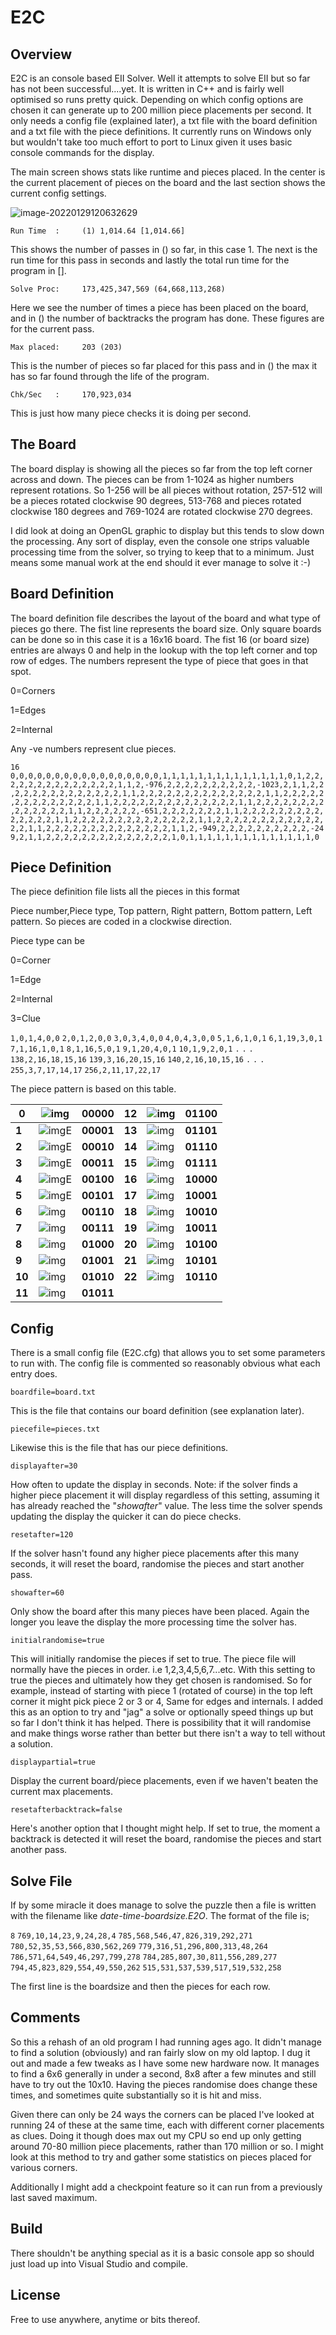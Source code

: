 # E2C

## Overview

E2C is an console based EII Solver. Well it attempts to solve EII but so far has not been successful....yet. It is written in C++ and is fairly well optimised so runs pretty quick. Depending on which config options are chosen it can generate up to 200 million piece placements per second. It only needs a config file (explained later), a txt file with the board definition and a txt file with the piece definitions. It currently runs on Windows only but wouldn't take too much effort to port to Linux given it uses basic console commands for the display.

The main screen shows stats like runtime and pieces placed. In the center is the current placement of pieces on the board and the last section shows the current config settings.

![image-20220129120632629](C:\Users\Peter\AppData\Roaming\Typora\typora-user-images\image-20220129120632629.png)



`Run Time  :     (1) 1,014.64 [1,014.66]`

This shows the number of passes in () so far, in this case 1. The next is the run time for this pass in seconds and lastly the total run time for the program in [].

`Solve Proc:     173,425,347,569 (64,668,113,268)`

Here we see the number of times a piece has been placed on the board, and in () the number of backtracks the program has done. These figures are for the current pass.

`Max placed:     203 (203)`

This is the number of pieces so far placed for this pass and in () the max it has so far found through the life of the program.

`Chk/Sec   :     170,923,034`

This is just how many piece checks it is doing per second.



## The Board

The board display is showing all the pieces so far from the top left corner across and down. The pieces can be from 1-1024 as higher numbers represent rotations. So 1-256 will be all pieces without rotation, 257-512 will be a pieces rotated clockwise 90 degrees, 513-768 and pieces rotated clockwise 180 degrees and 769-1024 are rotated clockwise 270 degrees.

I did look at doing an OpenGL graphic to display but this tends to slow down the processing. Any sort of display, even the console one strips valuable processing time from the solver, so trying to keep that to a minimum. Just means some manual work at the end should it ever manage to solve it :-)



## Board Definition

The board definition file describes the layout of the board and what type of pieces go there. The fist line represents the board size. Only square boards can be done so in this case it is a 16x16 board. The fist 16 (or board size) entries are always 0 and help in the lookup with the top left corner and top row of edges. The numbers represent the type of piece that goes in that spot.

0=Corners

1=Edges

2=Internal

Any -ve numbers represent clue pieces. 

`16`
`0,0,0,0,0,0,0,0,0,0,0,0,0,0,0,0,0,1,1,1,1,1,1,1,1,1,1,1,1,1,1,0,1,2,2,2,2,2,2,2,2,2,2,2,2,2,2,1,1,2,-976,2,2,2,2,2,2,2,2,2,2,-1023,2,1,1,2,2,2,2,2,2,2,2,2,2,2,2,2,2,1,1,2,2,2,2,2,2,2,2,2,2,2,2,2,2,1,1,2,2,2,2,2,2,2,2,2,2,2,2,2,2,1,1,2,2,2,2,2,2,2,2,2,2,2,2,2,2,1,1,2,2,2,2,2,2,2,2,2,2,2,2,2,2,1,1,2,2,2,2,2,2,-651,2,2,2,2,2,2,2,1,1,2,2,2,2,2,2,2,2,2,2,2,2,2,2,1,1,2,2,2,2,2,2,2,2,2,2,2,2,2,2,1,1,2,2,2,2,2,2,2,2,2,2,2,2,2,2,1,1,2,2,2,2,2,2,2,2,2,2,2,2,2,2,1,1,2,-949,2,2,2,2,2,2,2,2,2,2,-249,2,1,1,2,2,2,2,2,2,2,2,2,2,2,2,2,2,1,0,1,1,1,1,1,1,1,1,1,1,1,1,1,1,0`



## Piece Definition

The piece definition file lists all the pieces in this format

Piece number,Piece type, Top pattern, Right pattern, Bottom pattern, Left pattern. So pieces are coded in a clockwise direction.

Piece type can be

0=Corner

1=Edge

2=Internal

3=Clue

`1,0,1,4,0,0`
`2,0,1,2,0,0`
`3,0,3,4,0,0`
`4,0,4,3,0,0`
`5,1,6,1,0,1`
`6,1,19,3,0,1`
`7,1,16,1,0,1`
`8,1,16,5,0,1`
`9,1,20,4,0,1`
`10,1,9,2,0,1`
`.`
`.`
`.`
`138,2,16,18,15,16`
`139,3,16,20,15,16`
`140,2,16,10,15,16`
`.`
`.`
`.`
`255,3,7,17,14,17`
`256,2,11,17,22,17`

The piece pattern is based on this table.

| **0**  | ![img](file:///C:/Users/Peter/AppData/Local/Temp/msohtmlclip1/01/clip_image002.png) | **00000** | **12** | ![img](file:///C:/Users/Peter/AppData/Local/Temp/msohtmlclip1/01/clip_image004.png) | **01100** |
| ------ | ------------------------------------------------------------ | --------- | ------ | ------------------------------------------------------------ | --------- |
| **1**  | ![img](file:///C:/Users/Peter/AppData/Local/Temp/msohtmlclip1/01/clip_image006.png)E | **00001** | **13** | ![img](file:///C:/Users/Peter/AppData/Local/Temp/msohtmlclip1/01/clip_image008.png) | **01101** |
| **2**  | ![img](file:///C:/Users/Peter/AppData/Local/Temp/msohtmlclip1/01/clip_image010.png)E | **00010** | **14** | ![img](file:///C:/Users/Peter/AppData/Local/Temp/msohtmlclip1/01/clip_image012.png) | **01110** |
| **3**  | ![img](file:///C:/Users/Peter/AppData/Local/Temp/msohtmlclip1/01/clip_image014.png)E | **00011** | **15** | ![img](file:///C:/Users/Peter/AppData/Local/Temp/msohtmlclip1/01/clip_image016.png) | **01111** |
| **4**  | ![img](file:///C:/Users/Peter/AppData/Local/Temp/msohtmlclip1/01/clip_image018.png)E | **00100** | **16** | ![img](file:///C:/Users/Peter/AppData/Local/Temp/msohtmlclip1/01/clip_image020.png) | **10000** |
| **5**  | ![img](file:///C:/Users/Peter/AppData/Local/Temp/msohtmlclip1/01/clip_image022.png)E | **00101** | **17** | ![img](file:///C:/Users/Peter/AppData/Local/Temp/msohtmlclip1/01/clip_image024.png) | **10001** |
| **6**  | ![img](file:///C:/Users/Peter/AppData/Local/Temp/msohtmlclip1/01/clip_image026.png) | **00110** | **18** | ![img](file:///C:/Users/Peter/AppData/Local/Temp/msohtmlclip1/01/clip_image028.png) | **10010** |
| **7**  | ![img](file:///C:/Users/Peter/AppData/Local/Temp/msohtmlclip1/01/clip_image030.png) | **00111** | **19** | ![img](file:///C:/Users/Peter/AppData/Local/Temp/msohtmlclip1/01/clip_image032.png) | **10011** |
| **8**  | ![img](file:///C:/Users/Peter/AppData/Local/Temp/msohtmlclip1/01/clip_image034.png) | **01000** | **20** | ![img](file:///C:/Users/Peter/AppData/Local/Temp/msohtmlclip1/01/clip_image036.png) | **10100** |
| **9**  | ![img](file:///C:/Users/Peter/AppData/Local/Temp/msohtmlclip1/01/clip_image038.png) | **01001** | **21** | ![img](file:///C:/Users/Peter/AppData/Local/Temp/msohtmlclip1/01/clip_image040.png) | **10101** |
| **10** | ![img](file:///C:/Users/Peter/AppData/Local/Temp/msohtmlclip1/01/clip_image042.png) | **01010** | **22** | ![img](file:///C:/Users/Peter/AppData/Local/Temp/msohtmlclip1/01/clip_image044.png) | **10110** |
| **11** | ![img](file:///C:/Users/Peter/AppData/Local/Temp/msohtmlclip1/01/clip_image046.png) | **01011** |        |                                                              |           |





## Config

There is a small config file (E2C.cfg) that allows you to set some parameters to run with. The config file is commented so reasonably obvious what each entry does.

`boardfile=board.txt`

This is the file that contains our board definition (see explanation later).

`piecefile=pieces.txt`

Likewise this is the file that has our piece definitions.

`displayafter=30`

How often to update the display in seconds. Note: if the solver finds a higher piece placement it will display regardless of this setting, assuming it has already reached the "*showafter*" value. The less time the solver spends updating the display the quicker it can do piece checks.

`resetafter=120`

If the solver hasn't found any higher piece placements after this many seconds, it will reset the board, randomise the pieces and start another pass.

`showafter=60`

Only show the board after this many pieces have been placed. Again the longer you leave the display the more processing time the solver has.

`initialrandomise=true`

This will initially randomise the pieces if set to true. The piece file will normally have the pieces in order. i.e 1,2,3,4,5,6,7...etc. With this setting to true the pieces and ultimately how they get chosen is randomised. So for example, instead of starting with piece 1 (rotated of course) in the top left corner it might pick piece 2 or 3 or 4, Same for edges and internals. I added this as an option to try and "jag" a solve or optionally speed things up but so far I don't think it has helped. There is possibility that it will randomise and make things worse rather than better but there isn't a way to tell without a solution.

`displaypartial=true`

Display the current board/piece placements, even if we haven't beaten the current max placements. 

`resetafterbacktrack=false`

Here's another option that I thought might help. If set to true, the moment a backtrack is detected it will reset the board, randomise the pieces and start another pass. 



## Solve File

If by some miracle it does manage to solve the puzzle then a file is written with the filename like *date-time-boardsize.E2O*. The format of the file is;

`8`
`769,10,14,23,9,24,28,4`
`785,568,546,47,826,319,292,271`
`780,52,35,53,566,830,562,269`
`779,316,51,296,800,313,48,264`
`786,571,64,549,46,297,799,278`
`784,285,807,30,811,556,289,277`
`794,45,823,829,554,49,550,262`
`515,531,537,539,517,519,532,258`

The first line is the boardsize and then the pieces for each row. 



## Comments

So this a rehash of an old program I had running ages ago. It didn't manage to find a solution (obviously) and ran fairly slow on my old laptop. I dug it out and made a few tweaks as I have some new hardware now. It manages to find a 6x6 generally in under a second, 8x8 after a few minutes and still have to try out the 10x10. Having the pieces randomise does change these times, and sometimes quite substantially so it is hit and miss.

Given there can only be 24 ways the corners can be placed I've looked at running 24 of these at the same time, each with different corner placements as clues. Doing it though does max out my CPU so end up only getting around 70-80 million piece placements, rather than 170 million or so. I might look at this method to try and gather some statistics on pieces placed for various corners.

Additionally I might add a checkpoint feature so it can run from a previously last saved maximum.



## Build

There shouldn't be anything special as it is a basic console app so should just load up into Visual Studio and compile. 



## License

Free to use anywhere, anytime or bits thereof.

